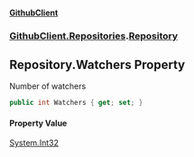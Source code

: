 #### [GithubClient](index 'index')
### [GithubClient.Repositories](GithubClient.Repositories 'GithubClient.Repositories').[Repository](GithubClient.Repositories.Repository 'GithubClient.Repositories.Repository')

## Repository.Watchers Property

Number of watchers

```csharp
public int Watchers { get; set; }
```

#### Property Value
[System.Int32](https://docs.microsoft.com/en-us/dotnet/api/System.Int32 'System.Int32')